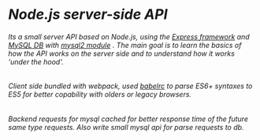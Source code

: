 # *Node.js server-side API*
###### Its a small server API based on Node.js, using the [Express framework](https://expressjs.com/ru/ "Express framework") and [MySQL DB](https://www.mysql.com/ "MySQL") with [mysql2 module](https://www.npmjs.com/package/mysql2) . The main goal is to learn the basics of how the API works on the server side and to understand how it works '*under the hood*'.
###### Client side bundled with webpack, used [babelrc](https://babeljs.io/) to parse ES6+ syntaxes to ES5 for better copability with olders or legacy browsers.
###### Backend requests for mysql cached for better response time of the future same type requests. Also write small mysql api for parse requests to db.
